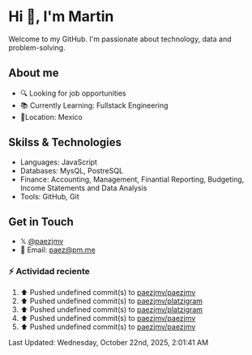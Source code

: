 # Hi 👋, I'm Martin

Welcome to my GitHub. I'm passionate about technology, data and problem-solving.

## About me

- 🔍 Looking for job opportunities
- 📚 Currently Learning: Fullstack Engineering
- 📍Location: Mexico

## Skilss & Technologies

- Languages: JavaScript
- Databases: MysQL, PostreSQL
- Finance: Accounting, Management, Finantial Reporting, Budgeting, Income Statements and Data Analysis
- Tools: GitHub, Git

## Get in Touch

- 𝕏 [@paezjmv](https://x.com/paezjmv)
- 📧 Email: <paez@pm.me>

### :zap: Actividad reciente
<!--START_SECTION:activity-->
<!--END_SECTION:activity-->

<!--RECENT_ACTIVITY:start-->
1. ⬆️ Pushed undefined commit(s) to [paezjmv/paezjmv](https://github.com/paezjmv/paezjmv)<br>
2. ⬆️ Pushed undefined commit(s) to [paezjmv/platzigram](https://github.com/paezjmv/platzigram)<br>
3. ⬆️ Pushed undefined commit(s) to [paezjmv/platzigram](https://github.com/paezjmv/platzigram)<br>
4. ⬆️ Pushed undefined commit(s) to [paezjmv/paezjmv](https://github.com/paezjmv/paezjmv)<br>
5. ⬆️ Pushed undefined commit(s) to [paezjmv/paezjmv](https://github.com/paezjmv/paezjmv)<br>
<!--RECENT_ACTIVITY:end-->
<!--RECENT_ACTIVITY:last_update-->
Last Updated: Wednesday, October 22nd, 2025, 2:01:41 AM
<!--RECENT_ACTIVITY:last_update_end-->

<!--
**paezjmv/paezjmv** is a ✨ _special_ ✨ repository because its `README.md` (this file) 
appears on your GitHub profile.

Here are some ideas to get you started:

- 🔭 I’m currently working on ...
- 🌱 I’m currently learning ...
- 👯 I’m looking to collaborate on ...
- 🤔 I’m looking for help with ...
- 💬 Ask me about ...
- 📫 How to reach me: ...
- 😄 Pronouns: ...
- ⚡ Fun fact: ...
-->
